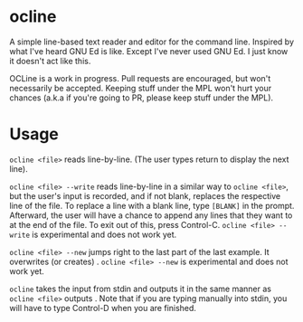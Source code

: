 # ocline
A simple line-based text reader and editor for the command line. Inspired by what I've heard GNU Ed is like. Except I've never used GNU Ed. I just know it doesn't act like this.

OCLine is a work in progress. Pull requests are encouraged, but won't necessarily be accepted. Keeping stuff under the MPL won't hurt your chances (a.k.a if you're going to PR, please keep stuff under the MPL).

# Usage

`ocline <file>` reads <file> line-by-line. (The user types return to display the next line).

`ocline <file> --write` reads <file> line-by-line in a similar way to `ocline <file>`, but the user's input is recorded, and if not blank, replaces the respective line of the file. To replace a line with a blank line, type `[BLANK]` in the prompt. Afterward, the user will have a chance to append any lines that they want to at the end of the file. To exit out of this, press Control-C. `ocline <file> --write` is experimental and does not work yet.

`ocline <file> --new` jumps right to the last part of the last example. It overwrites (or creates) <file>. `ocline <file> --new` is experimental and does not work yet.

`ocline` takes the input from stdin and outputs it in the same manner as `ocline <file>` outputs <file>. Note that if you are typing manually into stdin, you will have to type Control-D when you are finished.
